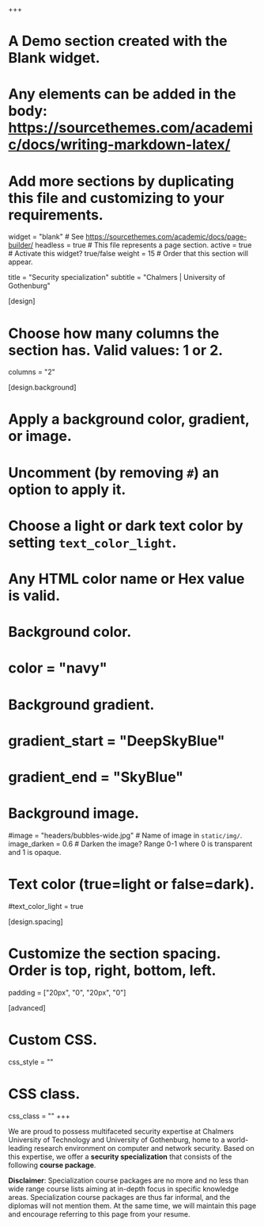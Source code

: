 +++
# A Demo section created with the Blank widget.
# Any elements can be added in the body: https://sourcethemes.com/academic/docs/writing-markdown-latex/
# Add more sections by duplicating this file and customizing to your requirements.

widget = "blank"  # See https://sourcethemes.com/academic/docs/page-builder/
headless = true  # This file represents a page section.
active = true  # Activate this widget? true/false
weight = 15  # Order that this section will appear.

title = "Security specialization"
subtitle = "Chalmers | University of Gothenburg"

[design]
# Choose how many columns the section has. Valid values: 1 or 2.
columns = "2"

[design.background]
# Apply a background color, gradient, or image.
#   Uncomment (by removing `#`) an option to apply it.
#   Choose a light or dark text color by setting `text_color_light`.
#   Any HTML color name or Hex value is valid.

# Background color.
# color = "navy"

# Background gradient.
# gradient_start = "DeepSkyBlue"
# gradient_end = "SkyBlue"

# Background image.
#image = "headers/bubbles-wide.jpg"  # Name of image in `static/img/`.
image_darken = 0.6  # Darken the image? Range 0-1 where 0 is transparent and 1 is opaque.

# Text color (true=light or false=dark).
#text_color_light = true

[design.spacing]
# Customize the section spacing. Order is top, right, bottom, left.
padding = ["20px", "0", "20px", "0"]

[advanced]
# Custom CSS.
css_style = ""

# CSS class.
css_class = ""
+++

We are proud to possess multifaceted security expertise at Chalmers University of
Technology and University of Gothenburg, home to a world-leading research
environment on computer and network security. Based on this expertise, we offer
a **security specialization** that consists of the following **course package**.

**Disclaimer**: Specialization course packages are no more and no less than wide
range course lists aiming at in-depth focus in specific knowledge areas.
Specialization course packages are thus far informal, and the diplomas will
not mention them. At the same time, we will maintain this page and encourage
referring to this page from your resume.